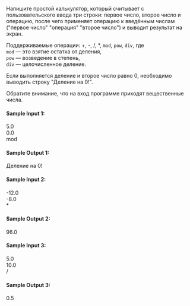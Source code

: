 Напишите простой калькулятор, который считывает с пользовательского ввода три строки: первое число, второе число и
операцию, после чего применяет операцию к введённым числам ("первое число" "операция" "второе число") и выводит
результат на экран.

Поддерживаемые операции: +, -, /, *, `mod`, `pow`, `div`, где  
`mod` — это взятие остатка от деления,  
`pow` — возведение в степень,  
`div` — целочисленное деление.

Если выполняется деление и второе число равно 0, необходимо выводить строку "Деление на 0!".

Обратите внимание, что на вход программе приходят вещественные числа.

#### Sample Input 1:

5.0  
0.0  
mod

#### Sample Output 1:

Деление на 0!

#### Sample Input 2:

-12.0  
-8.0  
\*

#### Sample Output 2:

96.0

#### Sample Input 3:

5.0  
10.0  
/

#### Sample Output 3:

0.5